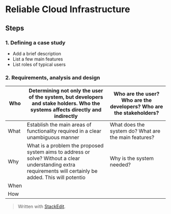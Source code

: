 
# Reliable Cloud Infrastructure

## Steps

### 1. Defining a case study
- Add a brief description
- List a few main features
- List roles of typical users

### 2. Requirements, analysis and design


| Who | Determining not only the user of the system, but developers and stake holders. Who the systems affects directly and indirectly  | Who are the user? Who are the developers? Who are the stakeholders? |
|--|--|--|
| What | Establish the main areas of functionality required in a clear unambiguous manner | What does the system do? What are the main features?|
| Why | What is a problem the proposed system aims to address or solve? Without a clear understanding extra requirements will certainly be added. This will potentio | Why is the system needed? |
| When |  |  |
| How |  |  |


> Written with [StackEdit](https://stackedit.io/).
<!--stackedit_data:
eyJoaXN0b3J5IjpbMTA4MTcxOTU4Ml19
-->